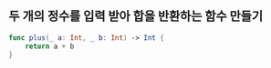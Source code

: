 ## 두 개의 정수를 입력 받아 합을 반환하는 함수 만들기
```swift
func plus(_ a: Int, _ b: Int) -> Int {
    return a + b
}
```
